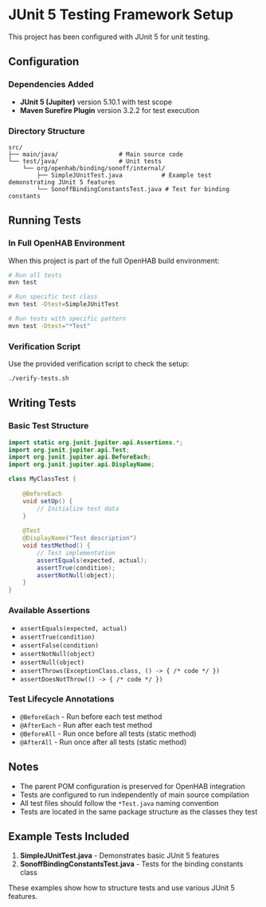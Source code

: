 # JUnit 5 Testing Framework Setup

This project has been configured with JUnit 5 for unit testing.

## Configuration

### Dependencies Added
- **JUnit 5 (Jupiter)** version 5.10.1 with test scope
- **Maven Surefire Plugin** version 3.2.2 for test execution

### Directory Structure
```
src/
├── main/java/                 # Main source code
└── test/java/                 # Unit tests
    └── org/openhab/binding/sonoff/internal/
        ├── SimpleJUnitTest.java           # Example test demonstrating JUnit 5 features
        └── SonoffBindingConstantsTest.java # Test for binding constants
```

## Running Tests

### In Full OpenHAB Environment
When this project is part of the full OpenHAB build environment:

```bash
# Run all tests
mvn test

# Run specific test class
mvn test -Dtest=SimpleJUnitTest

# Run tests with specific pattern
mvn test -Dtest="*Test"
```

### Verification Script
Use the provided verification script to check the setup:

```bash
./verify-tests.sh
```

## Writing Tests

### Basic Test Structure
```java
import static org.junit.jupiter.api.Assertions.*;
import org.junit.jupiter.api.Test;
import org.junit.jupiter.api.BeforeEach;
import org.junit.jupiter.api.DisplayName;

class MyClassTest {
    
    @BeforeEach
    void setUp() {
        // Initialize test data
    }
    
    @Test
    @DisplayName("Test description")
    void testMethod() {
        // Test implementation
        assertEquals(expected, actual);
        assertTrue(condition);
        assertNotNull(object);
    }
}
```

### Available Assertions
- `assertEquals(expected, actual)`
- `assertTrue(condition)`
- `assertFalse(condition)`
- `assertNotNull(object)`
- `assertNull(object)`
- `assertThrows(ExceptionClass.class, () -> { /* code */ })`
- `assertDoesNotThrow(() -> { /* code */ })`

### Test Lifecycle Annotations
- `@BeforeEach` - Run before each test method
- `@AfterEach` - Run after each test method
- `@BeforeAll` - Run once before all tests (static method)
- `@AfterAll` - Run once after all tests (static method)

## Notes

- The parent POM configuration is preserved for OpenHAB integration
- Tests are configured to run independently of main source compilation
- All test files should follow the `*Test.java` naming convention
- Tests are located in the same package structure as the classes they test

## Example Tests Included

1. **SimpleJUnitTest.java** - Demonstrates basic JUnit 5 features
2. **SonoffBindingConstantsTest.java** - Tests for the binding constants class

These examples show how to structure tests and use various JUnit 5 features.